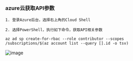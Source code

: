### azure云获取API参数
```text
1. 登录Azure后台，选择右上角的Cloud Shell

2. 选择PowerShell，执行如下命令，获取API相关参数

az ad sp create-for-rbac --role contributor --scopes /subscriptions/$(az account list --query [].id -o tsv)

```
![image](https://github.com/semicons/java_oci_manage/blob/main/az.jpg)
